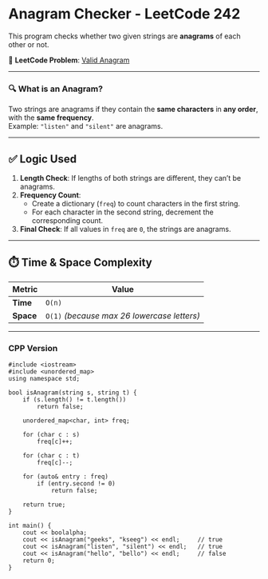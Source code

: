 # Anagram Checker - LeetCode 242

This program checks whether two given strings are **anagrams** of each other or not.

🔗 **LeetCode Problem**: [Valid Anagram](https://leetcode.com/problems/valid-anagram/description/)

---

### 🔍 What is an Anagram?
Two strings are anagrams if they contain the **same characters** in **any order**, with the **same frequency**.  
Example: `"listen"` and `"silent"` are anagrams.

---

## ✅ Logic Used

1. **Length Check**: If lengths of both strings are different, they can’t be anagrams.
2. **Frequency Count**:
   - Create a dictionary (`freq`) to count characters in the first string.
   - For each character in the second string, decrement the corresponding count.
3. **Final Check**: If all values in `freq` are `0`, the strings are anagrams.

---

## ⏱️ Time & Space Complexity

| Metric         | Value       |
|----------------|-------------|
| **Time**       | `O(n)`      |
| **Space**      | `O(1)` *(because max 26 lowercase letters)* |

---

### CPP Version
```
#include <iostream>
#include <unordered_map>
using namespace std;

bool isAnagram(string s, string t) {
    if (s.length() != t.length())
        return false;

    unordered_map<char, int> freq;

    for (char c : s)
        freq[c]++;

    for (char c : t)
        freq[c]--;

    for (auto& entry : freq)
        if (entry.second != 0)
            return false;

    return true;
}

int main() {
    cout << boolalpha;
    cout << isAnagram("geeks", "kseeg") << endl;     // true
    cout << isAnagram("listen", "silent") << endl;   // true
    cout << isAnagram("hello", "bello") << endl;     // false
    return 0;
}
```
